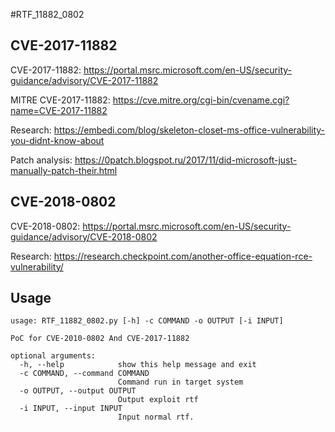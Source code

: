 #RTF_11882_0802

## CVE-2017-11882

CVE-2017-11882: https://portal.msrc.microsoft.com/en-US/security-guidance/advisory/CVE-2017-11882

MITRE CVE-2017-11882: https://cve.mitre.org/cgi-bin/cvename.cgi?name=CVE-2017-11882

Research: https://embedi.com/blog/skeleton-closet-ms-office-vulnerability-you-didnt-know-about

Patch analysis: https://0patch.blogspot.ru/2017/11/did-microsoft-just-manually-patch-their.html


## CVE-2018-0802

CVE-2018-0802: https://portal.msrc.microsoft.com/en-US/security-guidance/advisory/CVE-2018-0802

Research: https://research.checkpoint.com/another-office-equation-rce-vulnerability/

## Usage

```
usage: RTF_11882_0802.py [-h] -c COMMAND -o OUTPUT [-i INPUT]

PoC for CVE-2010-0802 And CVE-2017-11882

optional arguments:
  -h, --help            show this help message and exit
  -c COMMAND, --command COMMAND
                        Command run in target system
  -o OUTPUT, --output OUTPUT
                        Output exploit rtf
  -i INPUT, --input INPUT
                        Input normal rtf.
```